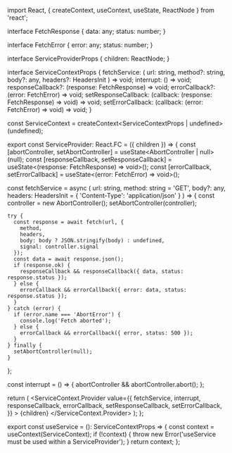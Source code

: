 import React, { createContext, useContext, useState, ReactNode } from 'react';

interface FetchResponse {
  data: any;
  status: number;
}

interface FetchError {
  error: any;
  status: number;
}

interface ServiceProviderProps {
  children: ReactNode;
}

interface ServiceContextProps {
  fetchService: (
    url: string,
    method?: string,
    body?: any,
    headers?: HeadersInit
  ) => void;
  interrupt: () => void;
  responseCallback?: (response: FetchResponse) => void;
  errorCallback?: (error: FetchError) => void;
  setResponseCallback: (callback: (response: FetchResponse) => void) => void;
  setErrorCallback: (callback: (error: FetchError) => void) => void;
}

const ServiceContext = createContext<ServiceContextProps | undefined>(undefined);

export const ServiceProvider: React.FC<ServiceProviderProps> = ({ children }) => {
  const [abortController, setAbortController] = useState<AbortController | null>(null);
  const [responseCallback, setResponseCallback] = useState<(response: FetchResponse) => void>();
  const [errorCallback, setErrorCallback] = useState<(error: FetchError) => void>();

  const fetchService = async (
    url: string,
    method: string = 'GET',
    body?: any,
    headers: HeadersInit = { 'Content-Type': 'application/json' }
  ) => {
    const controller = new AbortController();
    setAbortController(controller);

    try {
      const response = await fetch(url, {
        method,
        headers,
        body: body ? JSON.stringify(body) : undefined,
        signal: controller.signal
      });
      const data = await response.json();
      if (response.ok) {
        responseCallback && responseCallback({ data, status: response.status });
      } else {
        errorCallback && errorCallback({ error: data, status: response.status });
      }
    } catch (error) {
      if (error.name === 'AbortError') {
        console.log('Fetch aborted');
      } else {
        errorCallback && errorCallback({ error, status: 500 });
      }
    } finally {
      setAbortController(null);
    }
  };

  const interrupt = () => {
    abortController && abortController.abort();
  };

  return (
    <ServiceContext.Provider
      value={{
        fetchService,
        interrupt,
        responseCallback,
        errorCallback,
        setResponseCallback,
        setErrorCallback,
      }}
    >
      {children}
    </ServiceContext.Provider>
  );
};

export const useService = (): ServiceContextProps => {
  const context = useContext(ServiceContext);
  if (!context) {
    throw new Error('useService must be used within a ServiceProvider');
  }
  return context;
};
